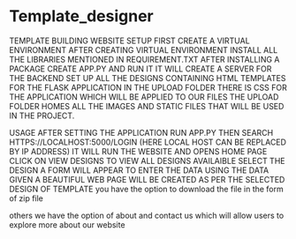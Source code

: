 # Template_designer
TEMPLATE BUILDING WEBSITE
SETUP
FIRST CREATE A VIRTUAL ENVIRONMENT
AFTER CREATING VIRTUAL ENVIRONMENT
INSTALL ALL THE LIBRARIES MENTIONED IN REQUIREMENT.TXT
AFTER INSTALLING A PACKAGE CREATE APP.PY AND RUN IT IT WILL CREATE A SERVER FOR THE BACKEND
SET UP ALL THE DESIGNS CONTAINING HTML TEMPLATES FOR THE FLASK APPLICATION
IN THE UPLOAD FOLDER THERE IS CSS FOR THE APPLICATION WHICH WILL BE APPLIED TO OUR FILES
THE UPLOAD FOLDER HOMES ALL THE IMAGES AND STATIC FILES THAT WILL BE USED IN THE PROJECT.

USAGE
AFTER SETTING THE APPLICATION RUN APP.PY
THEN SEARCH HTTPS://LOCALHOST:5000/LOGIN              (HERE LOCAL HOST CAN BE REPLACED BY IP ADDRESS)
IT WILL RUN THE WEBSITE AND OPENS HOME PAGE
CLICK ON VIEW DESIGNS TO VIEW ALL DESIGNS AVAILAIBLE
SELECT THE DESIGN A FORM WILL APPEAR TO ENTER THE DATA
USING THE DATA GIVEN A BEAUTIFUL WEB PAGE WILL BE CREATED AS PER THE SELECTED DESIGN OF TEMPLATE
you have the option to download the file in the form of zip file 

others
we have the option of about and contact us which will allow users to explore more about our website

